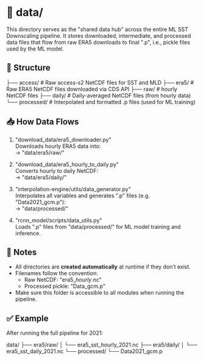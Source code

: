 # 📁 data/

This directory serves as the "shared data hub" across the entire ML SST Downscaling pipeline. It stores downloaded, intermediate, and processed data files that flow from raw ERA5 downloads to final ".p", i.e., pickle files used by the ML model.

## 📂 Structure

├── access/ # Raw access-s2 NetCDF files for SST and MLD
├── era5/ # Raw ERA5 NetCDF files downloaded via CDS API
	├── raw/ # hourly NetCDF files
	├── daily/ # Daily-averaged NetCDF files (from hourly data)
└── processed/ # Interpolated and formatted .p files (used for ML training)

## 📥 How Data Flows

1. "download_data/era5_downloader.py"  
   Downloads hourly ERA5 data into:  
   → "data/era5/raw/"

2. "download_data/era5_hourly_to_daily.py"  
   Converts hourly to daily NetCDF:  
   → "data/era5/daily/"

3. "interpolation-engine/utils/data_generator.py"  
   Interpolates all variables and generates ".p" files (e.g. "Data2021_gcm.p"):  
   → "data/processed/"

4. "rcnn_model/scripts/data_utils.py"  
   Loads ".p" files from "data/processed/" for ML model training and inference.

## 📌 Notes

- All directories are **created automatically** at runtime if they don’t exist.
- Filenames follow the convention:  
  - Raw NetCDF: "era5_<variable>_hourly_<year>.nc"  
  - Processed pickle: "Data<year>_gcm.p"
- Make sure this folder is accessible to all modules when running the pipeline.

## ✅ Example

After running the full pipeline for 2021:

data/
├── era5/raw/
│ └── era5_sst_hourly_2021.nc
├── era5/daily/
│ └── era5_sst_daily_2021.nc
└── processed/
└── Data2021_gcm.p
